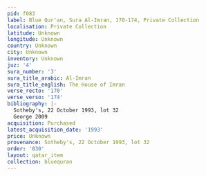 ```yaml
---
pid: f083
label: Blue Qur'an, Sura Al-Imran, 170-174, Private Collection
localisation: Private Collection
latitude: Unknown
longitude: Unknown
country: Unknown
city: Unknown
inventory: Unknown
juz: '4'
sura_number: '3'
sura_title_arabic: Al-Imran
sura_title_english: The House of Imran
verse_recto: '170'
verse_verso: '174'
bibliography: |-
  Sotheby's, 22 October 1993, lot 32
  George 2009
acquisition: Purchased
latest_acquisition_date: '1993'
price: Unknown
provenance: Sotheby's, 22 October 1993, lot 32
order: '030'
layout: qatar_item
collection: bluequran
---
```

